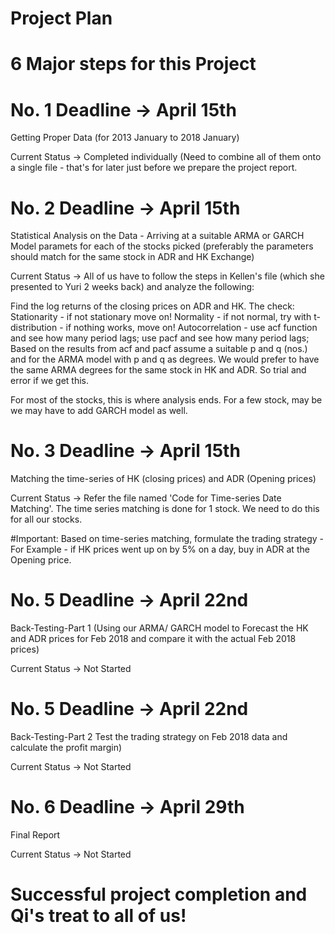 # Project Plan
# 6 Major steps for this Project

# No. 1 Deadline -> April 15th
Getting Proper Data (for 2013 January to 2018 January)

Current Status -> 
Completed individually (Need to combine all of them onto a single file - that's for later just before we prepare the project report.

# No. 2 Deadline -> April 15th
Statistical Analysis on the Data - Arriving at a suitable ARMA or GARCH Model paramets for each of the stocks picked (preferably the parameters should match for the same stock in ADR and HK Exchange)

Current Status -> 
All of us have to follow the steps in Kellen's file (which she presented to Yuri 2 weeks back) and analyze the following:

Find the log returns of the closing prices on ADR and HK. The check:
Stationarity - if not stationary move on!
Normality - if not normal, try with t-distribution - if nothing works, move on!
Autocorrelation - use acf function and see how many period lags; use pacf and see how many period lags;
Based on the results from acf and pacf assume a suitable p and q (nos.) and for the ARMA model with p and q as degrees.
We would prefer to have the same ARMA degrees for the same stock in HK and ADR. So trial and error if we get this.

For most of the stocks, this is where analysis ends. For a few stock, may be we may have to add GARCH model as well.


# No. 3 Deadline -> April 15th
Matching the time-series of HK (closing prices) and ADR (Opening prices)

Current Status ->
Refer the file named 'Code for Time-series Date Matching'. The time series matching is done for 1 stock. We need to do this for all our stocks.

#Important: Based on time-series matching, formulate the trading strategy - For Example - if HK prices went up on by 5% on a day, buy in ADR at the Opening price.

# No. 5 Deadline -> April 22nd
Back-Testing-Part 1
(Using our ARMA/ GARCH model to Forecast the HK and ADR prices for Feb 2018 and compare it with the actual Feb 2018 prices) 

Current Status ->
Not Started

# No. 5 Deadline -> April 22nd
Back-Testing-Part 2
Test the trading strategy on Feb 2018 data and calculate the profit margin) 

Current Status ->
Not Started

# No. 6 Deadline -> April 29th 
Final Report

Current Status ->
Not Started

# Successful project completion and Qi's treat to all of us!
